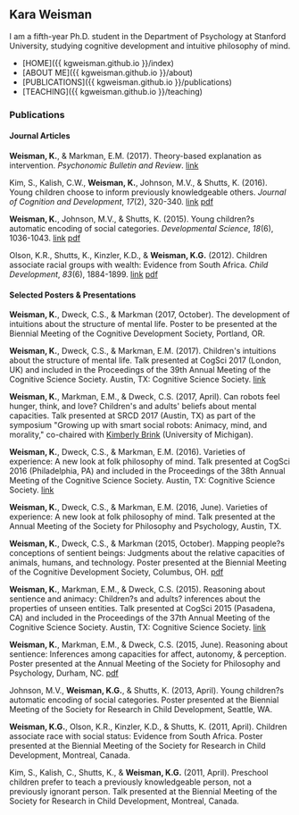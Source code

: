 ## Kara Weisman

I am a fifth-year Ph.D. student in the Department of Psychology at Stanford University, studying cognitive development and intuitive philosophy of mind.

* [HOME]({{ kgweisman.github.io }}/index)
* [ABOUT ME]({{ kgweisman.github.io }}/about)
* [PUBLICATIONS]({{ kgweisman.github.io }}/publications)
* [TEACHING]({{ kgweisman.github.io }}/teaching)

### Publications

#### Journal Articles

**Weisman, K.**, & Markman, E.M. (2017). Theory-based explanation as intervention. _Psychonomic Bulletin and Review_. [link](http://www.readcube.com/articles/10.3758/s13423-016-1207-2?author_access_token=sDJbPfAPbRSIbsLbDlGa8ZAH0g46feNdnc402WrhzyrXfM5itBtMyVjVlB6lonXukRiOpuDRan29-KQZFHMnjqz8isY7i0JADwz7M61StkaFLCPB5xg6ZdX_nyzcJ_t_fElFpwuVnNZVDUw3pDYyEg%3D%3D)

Kim, S., Kalish, C.W., **Weisman, K.**, Johnson, M.V., & Shutts, K. (2016). Young children choose to inform previously knowledgeable others. _Journal of Cognition and Development_, _17_(2), 320-340. [link](http://www.tandfonline.com/doi/abs/10.1080/15248372.2014.952731) [pdf](http://web.stanford.edu/~kweisman/publications/Kim,%20Kalish,%20Weisman,%20Johnson,%20&%20Shutts%20(2016).pdf)

**Weisman, K.**, Johnson, M.V., & Shutts, K. (2015). Young children?s automatic encoding of social categories. _Developmental Science_, _18_(6), 1036-1043. [link](http://onlinelibrary.wiley.com/doi/10.1111/desc.12269/full) [pdf](http://web.stanford.edu/~kweisman/publications/Weisman,%20Johnson,%20&%20Shutts%20(2015).pdf)

Olson, K.R., Shutts, K., Kinzler, K.D., & **Weisman, K.G.** (2012). Children associate racial groups with wealth: Evidence from South Africa. _Child Development_, _83_(6), 1884-1899. [link](http://onlinelibrary.wiley.com/doi/10.1111/j.1467-8624.2012.01819.x/abstract) [pdf](http://web.stanford.edu/~kweisman/publications/Olson,%20Shutts,%20Kinzler,%20&%20Weisman%20(2012).pdf)

#### Selected Posters & Presentations

**Weisman, K.**, Dweck, C.S., & Markman (2017, October). The development of intuitions about the structure of mental life. Poster to be presented at the Biennial Meeting of the Cognitive Development Society, Portland, OR.

**Weisman, K.**, Dweck, C.S., & Markman, E.M. (2017). Children's intuitions about the structure of mental life. Talk presented at CogSci 2017 (London, UK) and included in the Proceedings of the 39th Annual Meeting of the Cognitive Science Society. Austin, TX: Cognitive Science Society. [link](https://mindmodeling.org/cogsci2017/papers/0256/paper0256.pdf)

**Weisman, K.**, Markman, E.M., & Dweck, C.S. (2017, April). Can robots feel hunger, think, and love? Children's and adults' beliefs about mental capacities. Talk presented at SRCD 2017 (Austin, TX) as part of the symposium "Growing up with smart social robots: Animacy, mind, and morality," co-chaired with [Kimberly Brink](https://lsa.umich.edu/psych/people/graduate-students/kabrink.html) (University of Michigan).

**Weisman, K.**, Dweck, C.S., & Markman, E.M. (2016). Varieties of experience: A new look at folk philosophy of mind. Talk presented at CogSci 2016 (Philadelphia, PA) and included in the Proceedings of the 38th Annual Meeting of the Cognitive Science Society. Austin, TX: Cognitive Science Society. [link](https://mindmodeling.org/cogsci2016/papers/0472/paper0472.pdf)

**Weisman, K.**, Dweck, C.S., & Markman, E.M. (2016, June). Varieties of experience: A new look at folk philosophy of mind. Talk presented at the Annual Meeting of the Society for Philosophy and Psychology, Austin, TX.

**Weisman, K.**, Dweck, C.S., & Markman (2015, October). Mapping people?s conceptions of sentient beings: Judgments about the relative capacities of animals, humans, and technology. Poster presented at the Biennial Meeting of the Cognitive Development Society, Columbus, OH. [pdf](http://web.stanford.edu/~kweisman/publications/Weisman,%20Dweck,%20&%20Markman%20(2015%20CDS%20poster).pdf)

**Weisman, K.**, Markman, E.M., & Dweck, C.S. (2015). Reasoning about sentience and animacy: Children?s and adults? inferences about the properties of unseen entities. Talk presented at CogSci 2015 (Pasadena, CA) and included in the Proceedings of the 37th Annual Meeting of the Cognitive Science Society. Austin, TX: Cognitive Science Society. [link](https://mindmodeling.org/cogsci2015/papers/0450/paper0450.pdf)

**Weisman, K.**, Markman, E.M., & Dweck, C.S. (2015, June). Reasoning about sentience: Inferences among capacities for affect, autonomy, & perception. Poster presented at the Annual Meeting of the Society for Philosophy and Psychology, Durham, NC. [pdf](http://web.stanford.edu/~kweisman/publications/Weisman,%20Markman,%20&%20Dweck%20(2015%20SPP%20poster).pdf)

Johnson, M.V., **Weisman, K.G.**, & Shutts, K. (2013, April). Young children?s automatic encoding of social categories. Poster presented at the Biennial Meeting of the Society for Research in Child Development, Seattle, WA.

**Weisman, K.G.**, Olson, K.R., Kinzler, K.D., & Shutts, K. (2011, April). Children associate race with social status: Evidence from South Africa. Poster presented at the Biennial Meeting of the Society for Research in Child Development, Montreal, Canada.

Kim, S., Kalish, C., Shutts, K., & **Weisman, K.G.** (2011, April). Preschool children prefer to teach a previously knowledgeable person, not a previously ignorant person. Talk presented at the Biennial Meeting of the Society for Research in Child Development, Montreal, Canada.